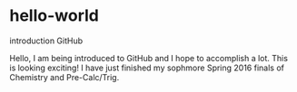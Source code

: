 # hello-world
introduction GitHub

Hello, 
 I am being introduced to GitHub and I hope to accomplish a lot. This is looking exciting! I have just finished my sophmore Spring 2016 finals of Chemistry and Pre-Calc/Trig. 
